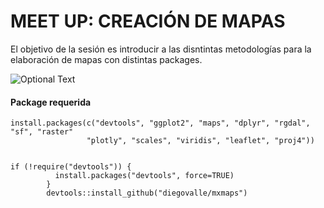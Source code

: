 # MEET UP: CREACIÓN DE MAPAS

El objetivo de la sesión es introducir a las disntintas metodologías para la elaboración de mapas con distintas packages.


![Optional Text](https://pbs.twimg.com/media/Eu9jC09UUAIMIGd?format=jpg&name=small)

#### Package requerida
```
install.packages(c("devtools", "ggplot2", "maps", "dplyr", "rgdal", "sf", "raster"
                 "plotly", "scales", "viridis", "leaflet", "proj4"))


if (!require("devtools")) {
          install.packages("devtools", force=TRUE)
        }
        devtools::install_github("diegovalle/mxmaps")

```

